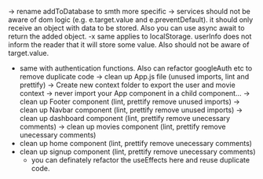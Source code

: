 -> rename addToDatabase to smth more specific
-> services should not be aware of dom logic (e.g. e.target.value and e.preventDefault). it should only receive an object with data to be stored. Also you can use async await to return the added object.
-x same applies to localStorage. userInfo does not inform the reader that it will store some value. Also should not be aware of target.value.
- same with authentication functions. Also can refactor googleAuth etc to remove duplicate code
-> clean up App.js file (unused imports, lint and prettify)
-> Create new context folder to export the user and movie context
-> never import your App component in a child component…
-> clean up Footer component (lint, prettify remove unused imports)
-> clean up Navbar component (lint, prettify remove unused imports)
-> clean up dashboard component (lint, prettify remove unecessary comments)
-> clean up movies component (lint, prettify remove unecessary comments)
- clean up home component (lint, prettify remove unecessary comments)
- clean up signup component (lint, prettify remove unecessary comments)
	- you can definately refactor the useEffects here and reuse duplicate code.